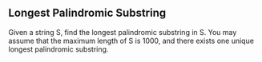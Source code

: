 ## Longest Palindromic Substring

Given a string S, find the longest palindromic substring in S. You may assume that the maximum length of S is 1000, and there exists one unique longest palindromic substring.
